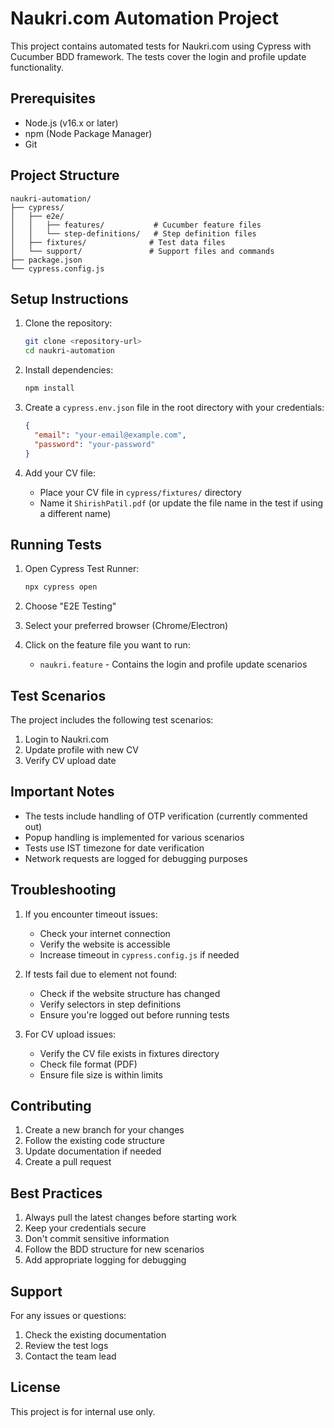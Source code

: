 # Naukri.com Automation Project

This project contains automated tests for Naukri.com using Cypress with Cucumber BDD framework. The tests cover the login and profile update functionality.

## Prerequisites

- Node.js (v16.x or later)
- npm (Node Package Manager)
- Git

## Project Structure

```
naukri-automation/
├── cypress/
│   ├── e2e/
│   │   ├── features/           # Cucumber feature files
│   │   └── step-definitions/   # Step definition files
│   ├── fixtures/              # Test data files
│   └── support/               # Support files and commands
├── package.json
└── cypress.config.js
```

## Setup Instructions

1. Clone the repository:
   ```bash
   git clone <repository-url>
   cd naukri-automation
   ```

2. Install dependencies:
   ```bash
   npm install
   ```

3. Create a `cypress.env.json` file in the root directory with your credentials:
   ```json
   {
     "email": "your-email@example.com",
     "password": "your-password"
   }
   ```

4. Add your CV file:
   - Place your CV file in `cypress/fixtures/` directory
   - Name it `ShirishPatil.pdf` (or update the file name in the test if using a different name)

## Running Tests

1. Open Cypress Test Runner:
   ```bash
   npx cypress open
   ```

2. Choose "E2E Testing"

3. Select your preferred browser (Chrome/Electron)

4. Click on the feature file you want to run:
   - `naukri.feature` - Contains the login and profile update scenarios

## Test Scenarios

The project includes the following test scenarios:

1. Login to Naukri.com
2. Update profile with new CV
3. Verify CV upload date

## Important Notes

- The tests include handling of OTP verification (currently commented out)
- Popup handling is implemented for various scenarios
- Tests use IST timezone for date verification
- Network requests are logged for debugging purposes

## Troubleshooting

1. If you encounter timeout issues:
   - Check your internet connection
   - Verify the website is accessible
   - Increase timeout in `cypress.config.js` if needed

2. If tests fail due to element not found:
   - Check if the website structure has changed
   - Verify selectors in step definitions
   - Ensure you're logged out before running tests

3. For CV upload issues:
   - Verify the CV file exists in fixtures directory
   - Check file format (PDF)
   - Ensure file size is within limits

## Contributing

1. Create a new branch for your changes
2. Follow the existing code structure
3. Update documentation if needed
4. Create a pull request

## Best Practices

1. Always pull the latest changes before starting work
2. Keep your credentials secure
3. Don't commit sensitive information
4. Follow the BDD structure for new scenarios
5. Add appropriate logging for debugging

## Support

For any issues or questions:
1. Check the existing documentation
2. Review the test logs
3. Contact the team lead

## License

This project is for internal use only. 